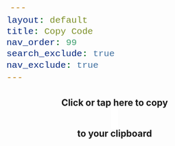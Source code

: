 ```yaml
---
layout: default
title: Copy Code
nav_order: 99
search_exclude: true
nav_exclude: true
---
```


<style>
    code {
        font-family: 'Consolas', Courier, monospace;
        background-color: #FFF;
        padding: 8px !important;
        border-radius: 3px;
        font-size: 150%;
        line-height: 150%;
    }
    h1 {
        font-size: 150%;
        text-align: center;
    }
</style>

<body onload="
    (function() {
        const searchParams = new URLSearchParams(window.location.search);
        const copy = searchParams.get('code');
        document.getElementById('copy').innerHTML = copy;
    })();
">
    <h1 onclick="
            (function() {
                const textArea = document.createElement('textarea');
                textArea.value = document.getElementById('copy').innerHTML;
                textArea.style.opacity = 0;
                document.body.appendChild(textArea);
                textArea.focus();
                textArea.select();
                try {
                    const success = document.execCommand('copy');
                    alert(`${success ? `Success! Copied ${textArea.value} to clipboard.` : 'Something went wrong, please manually copy.'}`);
                } catch (err) {
                    console.error(err.name, err.message);
                }
                document.body.removeChild(textArea);
            })();
        ">Click or tap here to copy <br><code id="copy"></code><br> to your clipboard</h1>
</body>
